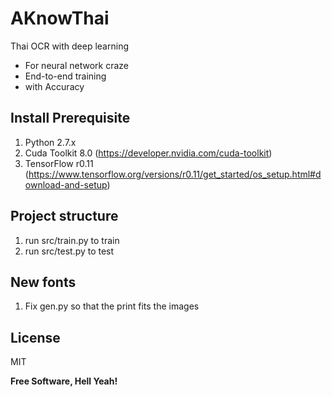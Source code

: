 # **AKnowThai**


Thai OCR with deep learning
  - For neural network craze
  - End-to-end training
  - with Accuracy

## Install Prerequisite

1. Python 2.7.x 
2. Cuda Toolkit 8.0 (https://developer.nvidia.com/cuda-toolkit)
3. TensorFlow r0.11 (https://www.tensorflow.org/versions/r0.11/get_started/os_setup.html#download-and-setup)


## Project structure

1. run src/train.py to train
2. run src/test.py to test


## New fonts

1. Fix gen.py so that the print fits the images


## License 

MIT


**Free Software, Hell Yeah!**


